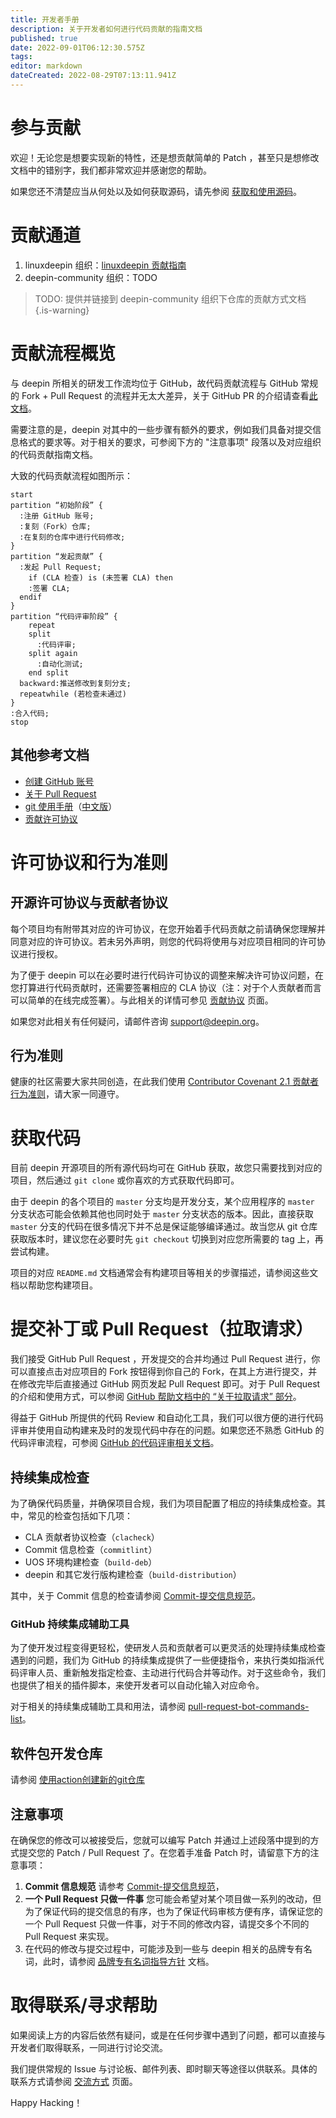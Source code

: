 ```yaml
---
title: 开发者手册
description: 关于开发者如何进行代码贡献的指南文档
published: true
date: 2022-09-01T06:12:30.575Z
tags: 
editor: markdown
dateCreated: 2022-08-29T07:13:11.941Z
---
```


# 参与贡献

欢迎！无论您是想要实现新的特性，还是想贡献简单的 Patch ，甚至只是想修改文档中的错别字，我们都非常欢迎并感谢您的帮助。

如果您还不清楚应当从何处以及如何获取源码，请先参阅 [获取和使用源码](/zh/开发者指南/获取和使用源码)。

# 贡献通道

1. linuxdeepin 组织：[linuxdeepin 贡献指南](/zh/开发者指南/贡献指南/linuxdeepin-contributing-handbook)
2. deepin-community 组织：TODO

> TODO: 提供并链接到 deepin-community 组织下仓库的贡献方式文档
{.is-warning}

# 贡献流程概览

与 deepin 所相关的研发工作流均位于 GitHub，故代码贡献流程与 GitHub 常规的 Fork + Pull Request 的流程并无太大差异，关于 GitHub PR 的介绍请查看[此文档](https://docs.github.com/cn/pull-requests/collaborating-with-pull-requests/proposing-changes-to-your-work-with-pull-requests/about-pull-requests)。

需要注意的是，deepin 对其中的一些步骤有额外的要求，例如我们具备对提交信息格式的要求等。对于相关的要求，可参阅下方的 "注意事项" 段落以及对应组织的代码贡献指南文档。

大致的代码贡献流程如图所示：

```plantuml
start
partition “初始阶段” {
  :注册 GitHub 账号;
  :复刻（Fork）仓库;
  :在复刻的仓库中进行代码修改;
}
partition “发起贡献” {
  :发起 Pull Request;
	if (CLA 检查) is (未签署 CLA) then
  	:签署 CLA;
  endif
}
partition “代码评审阶段” {
	repeat
    split
      :代码评审;
    split again
      :自动化测试;
    end split
  backward:推送修改到复刻分支;
  repeatwhile (若检查未通过)
}
:合入代码;
stop
```

## 其他参考文档

- [创建 GitHub 账号](https://docs.github.com/cn/get-started/signing-up-for-github/signing-up-for-a-new-github-account)
- [关于 Pull Request](https://docs.github.com/cn/pull-requests/collaborating-with-pull-requests/proposing-changes-to-your-work-with-pull-requests/about-pull-requests)
- [git 使用手册](https://git-scm.com/book/en/v2)（[中文版](https://git-scm.com/book/zh/v2)）
- [贡献许可协议](/zh/开发者指南/贡献许可协议)

# 许可协议和行为准则

## 开源许可协议与贡献者协议

每个项目均有附带其对应的许可协议，在您开始着手代码贡献之前请确保您理解并同意对应的许可协议。若未另外声明，则您的代码将使用与对应项目相同的许可协议进行授权。

为了便于 deepin 可以在必要时进行代码许可协议的调整来解决许可协议问题，在您打算进行代码贡献时，还需要签署相应的 CLA 协议（注：对于个人贡献者而言可以简单的在线完成签署）。与此相关的详情可参见 [贡献协议](/zh/开发者指南/贡献协议) 页面。

如果您对此相关有任何疑问，请邮件咨询 support@deepin.org。

## 行为准则

健康的社区需要大家共同创造，在此我们使用 [Contributor Covenant 2.1 贡献者行为准则](https://www.contributor-covenant.org/zh-cn/version/2/1/code_of_conduct/)，请大家一同遵守。

# 获取代码

目前 deepin 开源项目的所有源代码均可在 GitHub 获取，故您只需要找到对应的项目，然后通过 `git clone` 或你喜欢的方式获取代码即可。

由于 deepin 的各个项目的 `master` 分支均是开发分支，某个应用程序的 `master` 分支状态可能会依赖其他也同时处于 `master` 分支状态的版本。因此，直接获取 `master` 分支的代码在很多情况下并不总是保证能够编译通过。故当您从 git 仓库获取版本时，建议您在必要时先 `git checkout` 切换到对应您所需要的 tag 上，再尝试构建。

项目的对应 `README.md` 文档通常会有构建项目等相关的步骤描述，请参阅这些文档以帮助您构建项目。

# 提交补丁或 Pull Request（拉取请求）

我们接受 GitHub Pull Request ，开发提交的合并均通过 Pull Request 进行，你可以直接点击对应项目的 Fork 按钮得到你自己的 Fork，在其上方进行提交，并在修改完毕后直接通过 GitHub 网页发起 Pull Request 即可。对于 Pull Request 的介绍和使用方式，可以参阅 [GitHub 帮助文档中的 “关于拉取请求” 部分](https://docs.github.com/cn/pull-requests/collaborating-with-pull-requests/proposing-changes-to-your-work-with-pull-requests/about-pull-requests)。

得益于 GitHub 所提供的代码 Review 和自动化工具，我们可以很方便的进行代码评审并使用自动构建来及时的发现代码中存在的问题。如果您还不熟悉 GitHub 的代码评审流程，可参阅 [GitHub 的代码评审相关文档](https://docs.github.com/cn/pull-requests/collaborating-with-pull-requests/reviewing-changes-in-pull-requests/about-pull-request-reviews)。

## 持续集成检查

为了确保代码质量，并确保项目合规，我们为项目配置了相应的持续集成检查。其中，常见的检查包括如下几项：

- CLA 贡献者协议检查（`clacheck`）
- Commit 信息检查（`commitlint`）
- UOS 环境构建检查（`build-deb`）
- deepin 和其它发行版构建检查（`build-distribution`）

其中，关于 Commit 信息的检查请参阅 [Commit-提交信息规范](/zh/开发者指南/规范文档/Commit-提交信息规范)。

### GitHub 持续集成辅助工具

为了使开发过程变得更轻松，使研发人员和贡献者可以更灵活的处理持续集成检查遇到的问题，我们为 GitHub 的持续集成提供了一些便捷指令，来执行类如指派代码评审人员、重新触发指定检查、主动进行代码合并等动作。对于这些命令，我们也提供了相关的插件脚本，来使开发者可以自动化输入对应命令。

对于相关的持续集成辅助工具和用法，请参阅 [pull-request-bot-commands-list](/zh/开发者指南/pull-request-bot-commands-list)。

## 软件包开发仓库

请参阅 [使用action创建新的git仓库](/zh/开发者指南/仓库/使用action创建新的git仓库)

## 注意事项

在确保您的修改可以被接受后，您就可以编写 Patch 并通过上述段落中提到的方式提交您的 Patch  / Pull Request 了。在您着手准备 Patch 时，请留意下方的注意事项：

1. **Commit 信息规范**
请参考 [Commit-提交信息规范](/zh/开发者指南/规范文档/Commit-提交信息规范)，
2. **一个 Pull Request 只做一件事**
您可能会希望对某个项目做一系列的改动，但为了保证代码的提交信息的有序，也为了保证代码审核方便有序，请保证您的一个 Pull Request 只做一件事，对于不同的修改内容，请提交多个不同的 Pull Request 来实现。
3. 在代码的修改与提交过程中，可能涉及到一些与 deepin 相关的品牌专有名词，此时，请参阅 [品牌专有名词指导方针](/zh/开发者指南/branding-guideline) 文档。

# 取得联系/寻求帮助

如果阅读上方的内容后依然有疑问，或是在任何步骤中遇到了问题，都可以直接与开发者们取得联系，一同进行讨论交流。

我们提供常规的 Issue 与讨论板、邮件列表、即时聊天等途径以供联系。具体的联系方式请参阅 [交流方式](/zh/关于Deepin/Deepin社区/交流方式) 页面。

Happy Hacking！